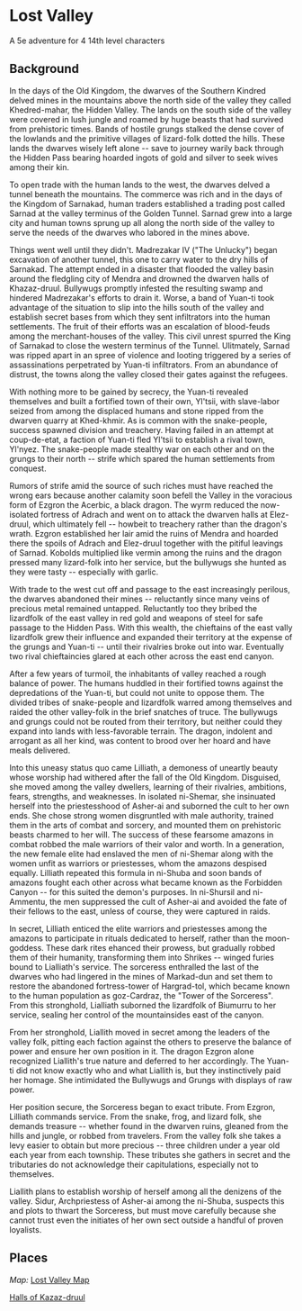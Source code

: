 # Lost Valley

A 5e adventure for 4 14th level characters

## Background

In the days of the Old Kingdom, the dwarves of the Southern Kindred delved mines in the mountains above the north side of the valley they called Khedred-mahar, the Hidden Valley. The lands on the south side of the valley were covered in lush jungle and roamed by huge beasts that had survived from prehistoric times. Bands of hostile grungs stalked the dense cover of the lowlands and the primitive villages of lizard-folk dotted the hills. These lands the dwarves wisely left alone -- save to journey warily back through the Hidden Pass bearing hoarded ingots of gold and silver to seek wives among their kin.

To open trade with the human lands to the west, the dwarves delved a tunnel beneath the mountains. The commerce was rich and in the days of the Kingdom of Sarnakad, human traders established a trading post called Sarnad at the valley terminus of the Golden Tunnel. Sarnad grew into a large city and human towns sprung up all along the north side of the valley to serve the needs of the dwarves who labored in the mines above.

Things went well until they didn't. Madrezakar IV ("The Unlucky") began excavation of another tunnel, this one to carry water to the dry hills of Sarnakad. The attempt ended in a disaster that flooded the valley basin around the fledgling city of Mendra and drowned the dwarven halls of Khazaz-druul. Bullywugs promptly infested the resulting swamp and hindered Madrezakar's efforts to drain it. Worse, a band of Yuan-ti took advantage of the situation to slip into the hills south of the valley and establish secret bases from which they sent infiltrators into the human settlements. The fruit of their efforts was an escalation of blood-feuds among the merchant-houses of the valley. This civil unrest spurred the King of Sarnakad to close the western terminus of the Tunnel. Ulitmately, Sarnad was ripped apart in an spree of violence and looting triggered by a series of assassinations perpetrated by Yuan-ti infiltrators. From an abundance of distrust, the towns along the valley closed their gates against the refugees.

With nothing more to be gained by secrecy, the Yuan-ti revealed themselves and built a fortified town of their own, Yl'tsii, with slave-labor seized from among the displaced humans and stone ripped from the dwarven quarry at Khed-khmir. As is common with the snake-people, success spawned division and treachery. Having failed in an attempt at coup-de-etat, a faction of Yuan-ti fled Yl'tsii to establish a rival town, Yl'nyez. The snake-people made stealthy war on each other and on the grungs to their north -- strife which spared the human settlements from conquest. 

Rumors of strife amid the source of such riches must have reached the wrong ears because another calamity soon befell the Valley in the voracious form of Ezgron the Acerbic, a black dragon. The wyrm reduced the now-isolated fortress of Adrach and went on to attack the dwarven halls at Elez-druul, which ultimately fell -- howbeit to treachery rather than the dragon's wrath. Ezgron established her lair amid the ruins of Mendra and hoarded there the spoils of Adrach and Elez-druul together with the pitiful leavings of Sarnad. Kobolds multiplied like vermin among the ruins and the dragon pressed many lizard-folk into her service, but the bullywugs she hunted as they were tasty -- especially with garlic.

With trade to the west cut off and passage to the east increasingly perilous, the dwarves abandoned their mines -- reluctantly since many veins of precious metal remained untapped. Reluctantly too they bribed the lizardfolk of the east valley in red gold and weapons of steel for safe passage to the Hidden Pass. With this wealth, the chieftains of the east vally lizardfolk grew their influence and expanded their territory at the expense of the grungs and Yuan-ti -- until their rivalries broke out into war. Eventually two rival chieftaincies glared at each other across the east end canyon. 

After a few years of turmoil, the inhabitants of valley reached a rough balance of power. The humans huddled in their fortified towns against the depredations of the Yuan-ti, but could not unite to oppose them. The divided tribes of snake-people and lizardfolk warred among themselves and raided the other valley-folk in the brief snatches of truce. The bullywugs and grungs could not be routed from their territory, but neither could they expand into lands with less-favorable terrain. The dragon, indolent and arrogant as all her kind, was content to brood over her hoard and have meals delivered.

Into this uneasy status quo came Lilliath, a demoness of uneartly beauty whose worship had withered after the fall of the Old Kingdom. Disguised, she moved among the valley dwellers, learning of their rivalries, ambitions, fears, strengths, and weaknesses. In isolated ni-Shemar, she insinuated herself into the priestesshood of Asher-ai and suborned the cult to her own ends. She chose strong women disgruntled with male authority, trained them in the arts of combat and sorcery, and mounted them on prehistoric beasts charmed to her will. The success of these fearsome amazons in combat robbed the male warriors of their valor and worth. In a generation, the new female elite had enslaved the men of ni-Shemar along with the women unfit as warriors or priestesses, whom the amazons despised equally. Lilliath repeated this formula in ni-Shuba and soon bands of amazons fought each other across what became known as the Forbidden Canyon -- for this suited the demon's purposes. In ni-Shursil and ni-Ammentu, the men suppressed the cult of Asher-ai and avoided the fate of their fellows to the east, unless of course, they were captured in raids.

In secret, Lilliath enticed the elite warriors and priestesses among the amazons to participate in rituals dedicated to herself, rather than the moon-goddess. These dark rites ehanced their prowess, but gradually robbed them of their humanity, transforming them into Shrikes -- winged furies bound to Lialliath's service. The sorceress enthralled the last of the dwarves who had lingered in the mines of Markad-dun and set them to restore the abandoned fortress-tower of Hargrad-tol, which became known to the human population as goz-Cardraz, the "Tower of the Sorceress". From this stronghold, Lialliath suborned the lizardfolk of Biumurru to her service, sealing her control of the mountainsides east of the canyon.

From her stronghold, Liallith moved in secret among the leaders of the valley folk, pitting each faction against the others to preserve the balance of power and ensure her own position in it. The dragon Ezgron alone recognized Liallith's true nature and deferred to her accordingly. The Yuan-ti did not know exactly who and what Liallith is, but they instinctively paid her homage. She intimidated the Bullywugs and Grungs with displays of raw power.

Her position secure, the Sorceress began to exact tribute. From Ezgron, Lilliath commands service. From the snake, frog, and lizard folk, she demands treasure -- whether found in the dwarven ruins, gleaned from the hills and jungle, or robbed from travelers. From the valley folk she takes a levy easier to obtain but more precious -- three children under a year old each year from each township. These tributes she gathers in secret and the tributaries do not acknowledge their capitulations, especially not to themselves.

Liallith plans to establish worship of herself among all the denizens of the valley. Sidur, Archpriestess of Asher-ai among the ni-Shuba, suspects this and plots to thwart the Sorceress, but must move carefully because she cannot trust even the initiates of her own sect outside a handful of proven loyalists.

## Places

_Map:_ [Lost Valley Map](LostValleyMap.jpg)

[Halls of Kazaz-druul](HallsOfKazaz-druul.md)
